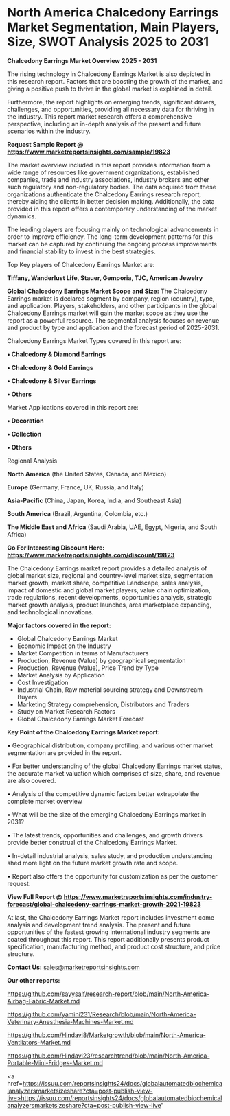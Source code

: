 # North America Chalcedony Earrings Market Segmentation, Main Players, Size, SWOT Analysis 2025 to 2031

<Strong> Chalcedony Earrings Market Overview 2025 - 2031</strong>

The rising technology in Chalcedony Earrings Market is also depicted in this research report. Factors that are boosting the growth of the market, and giving a positive push to thrive in the global market is explained in detail.

Furthermore, the report highlights on emerging trends, significant drivers, challenges, and opportunities, providing all necessary data for thriving in the industry. This report market research offers a comprehensive perspective, including an in-depth analysis of the present and future scenarios within the industry.

<strong>Request Sample Report @ <a href=https://www.marketreportsinsights.com/sample/19823>https://www.marketreportsinsights.com/sample/19823</a></strong>

The market overview included in this report provides information from a wide range of resources like government organizations, established companies, trade and industry associations, industry brokers and other such regulatory and non-regulatory bodies. The data acquired from these organizations authenticate the Chalcedony Earrings research report, thereby aiding the clients in better decision making. Additionally, the data provided in this report offers a contemporary understanding of the market dynamics.

The leading players are focusing mainly on technological advancements in order to improve efficiency. The long-term development patterns for this market can be captured by continuing the ongoing process improvements and financial stability to invest in the best strategies.

Top Key players of Chalcedony Earrings Market are:

<strong>Tiffany, Wanderlust Life, Stauer, Gemporia, TJC, American Jewelry</strong>

<strong><b>Global Chalcedony Earrings Market Scope and Size:</b></strong>
The Chalcedony Earrings market is declared segment by company, region (country), type, and application. Players, stakeholders, and other participants in the global Chalcedony Earrings market will gain the market scope as they use the report as a powerful resource. The segmental analysis focuses on revenue and product by type and application and the forecast period of 2025-2031.

Chalcedony Earrings Market Types covered in this report are:

<strong>• Chalcedony & Diamond Earrings

• Chalcedony & Gold Earrings

• Chalcedony & Silver Earrings

• Others</strong>

Market Applications covered in this report are:

<strong>• Decoration

• Collection

• Others</strong> 

Regional Analysis

<strong>North America</strong> (the United States, Canada, and Mexico)

<strong>Europe</strong> (Germany, France, UK, Russia, and Italy)

<strong>Asia-Pacific</strong> (China, Japan, Korea, India, and Southeast Asia)

<strong>South America</strong> (Brazil, Argentina, Colombia, etc.)

<strong>The Middle East and Africa</strong> (Saudi Arabia, UAE, Egypt, Nigeria, and South Africa)

<strong>Go For Interesting Discount Here: <a href=https://www.marketreportsinsights.com/discount/19823>https://www.marketreportsinsights.com/discount/19823</a></strong>

The Chalcedony Earrings market report provides a detailed analysis of global market size, regional and country-level market size, segmentation market growth, market share, competitive Landscape, sales analysis, impact of domestic and global market players, value chain optimization, trade regulations, recent developments, opportunities analysis, strategic market growth analysis, product launches, area marketplace expanding, and technological innovations.

<strong><b>Major factors covered in the report:</b></strong>
<ul>
  <li>Global Chalcedony Earrings Market </li>
  <li>Economic Impact on the Industry</li>
  <li>Market Competition in terms of Manufacturers</li>
  <li>Production, Revenue (Value) by geographical segmentation</li>
  <li>Production, Revenue (Value), Price Trend by Type</li>
  <li>Market Analysis by Application</li>
  <li>Cost Investigation</li>
  <li>Industrial Chain, Raw material sourcing strategy and Downstream Buyers</li>
  <li>Marketing Strategy comprehension, Distributors and Traders</li>
  <li>Study on Market Research Factors</li>
  <li>Global Chalcedony Earrings Market Forecast</li>
</ul>

<strong><b>Key Point of the Chalcedony Earrings Market report:</b></strong>

• Geographical distribution, company profiling, and various other market segmentation are provided in the report.

• For better understanding of the global Chalcedony Earrings market status, the accurate market valuation which comprises of size, share, and revenue are also covered.

• Analysis of the competitive dynamic factors better extrapolate the complete market overview

• What will be the size of the emerging Chalcedony Earrings market in 2031?

• The latest trends, opportunities and challenges, and growth drivers provide better construal of the Chalcedony Earrings Market.

• In-detail industrial analysis, sales study, and production understanding shed more light on the future market growth rate and scope.

• Report also offers the opportunity for customization as per the customer request.

<strong><b>View Full Report @ <a href=https://www.marketreportsinsights.com/industry-forecast/global-chalcedony-earrings-market-growth-2021-19823>https://www.marketreportsinsights.com/industry-forecast/global-chalcedony-earrings-market-growth-2021-19823</a></b></strong>


At last, the Chalcedony Earrings Market report includes investment come analysis and development trend analysis. The present and future opportunities of the fastest growing international industry segments are coated throughout this report. This report additionally presents product specification, manufacturing method, and product cost structure, and price structure.

<strong>Contact Us:</strong>
sales@marketreportsinsights.com

<strong>Our other reports:</strong>

<a href=https://github.com/sayysaif/research-report/blob/main/North-America-Airbag-Fabric-Market.md>https://github.com/sayysaif/research-report/blob/main/North-America-Airbag-Fabric-Market.md</a>

<a href=https://github.com/yamini231/Research/blob/main/North-America-Veterinary-Anesthesia-Machines-Market.md>https://github.com/yamini231/Research/blob/main/North-America-Veterinary-Anesthesia-Machines-Market.md</a>

<a href=https://github.com/Hindavi8/Marketgrowth/blob/main/North-America-Ventilators-Market.md>https://github.com/Hindavi8/Marketgrowth/blob/main/North-America-Ventilators-Market.md</a>

<a href=https://github.com/Hindavi23/researchtrend/blob/main/North-America-Portable-Mini-Fridges-Market.md>https://github.com/Hindavi23/researchtrend/blob/main/North-America-Portable-Mini-Fridges-Market.md</a>

<a href=https://issuu.com/reportsinsights24/docs/globalautomatedbiochemicalanalyzersmarketsizeshare?cta=post-publish-view-live>https://issuu.com/reportsinsights24/docs/globalautomatedbiochemicalanalyzersmarketsizeshare?cta=post-publish-view-live</a>"
